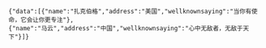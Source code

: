 
    {"data":[{"name":"扎克伯格","address":"美国","wellknownsaying":"当你有使命，它会让你更专注"},
    {"name":"马云","address":"中国","wellknownsaying":"心中无敌者，无敌于天下"}]}
